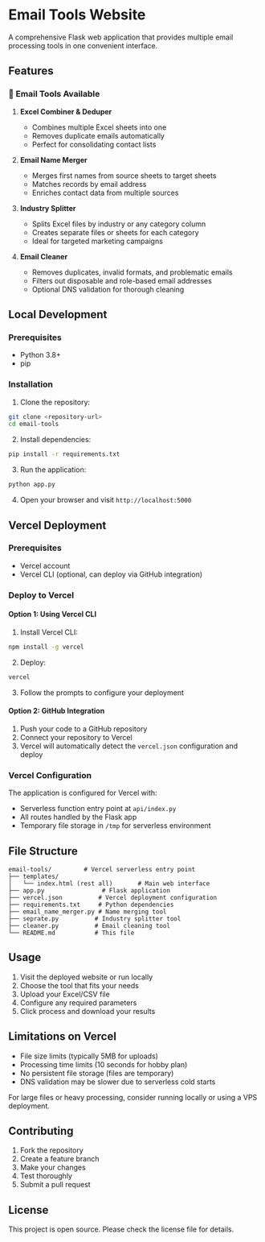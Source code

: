 # Email Tools Website

A comprehensive Flask web application that provides multiple email processing tools in one convenient interface.

## Features

### 🧹 Email Tools Available

1. **Excel Combiner & Deduper**
   - Combines multiple Excel sheets into one
   - Removes duplicate emails automatically
   - Perfect for consolidating contact lists

2. **Email Name Merger**
   - Merges first names from source sheets to target sheets
   - Matches records by email address
   - Enriches contact data from multiple sources

3. **Industry Splitter**
   - Splits Excel files by industry or any category column
   - Creates separate files or sheets for each category
   - Ideal for targeted marketing campaigns

4. **Email Cleaner**
   - Removes duplicates, invalid formats, and problematic emails
   - Filters out disposable and role-based email addresses
   - Optional DNS validation for thorough cleaning

## Local Development

### Prerequisites
- Python 3.8+
- pip

### Installation

1. Clone the repository:
```bash
git clone <repository-url>
cd email-tools
```

2. Install dependencies:
```bash
pip install -r requirements.txt
```

3. Run the application:
```bash
python app.py
```

4. Open your browser and visit `http://localhost:5000`

## Vercel Deployment

### Prerequisites
- Vercel account
- Vercel CLI (optional, can deploy via GitHub integration)

### Deploy to Vercel

#### Option 1: Using Vercel CLI
1. Install Vercel CLI:
```bash
npm install -g vercel
```

2. Deploy:
```bash
vercel
```

3. Follow the prompts to configure your deployment

#### Option 2: GitHub Integration
1. Push your code to a GitHub repository
2. Connect your repository to Vercel
3. Vercel will automatically detect the `vercel.json` configuration and deploy

### Vercel Configuration

The application is configured for Vercel with:
- Serverless function entry point at `api/index.py`
- All routes handled by the Flask app
- Temporary file storage in `/tmp` for serverless environment

## File Structure

```
email-tools/         # Vercel serverless entry point
├── templates/
│   └── index.html (rest all)       # Main web interface
├── app.py                # Flask application
├── vercel.json          # Vercel deployment configuration
├── requirements.txt     # Python dependencies
├── email_name_merger.py # Name merging tool
├── seprate.py          # Industry splitter tool
├── cleaner.py          # Email cleaning tool
└── README.md           # This file
```

## Usage

1. Visit the deployed website or run locally
2. Choose the tool that fits your needs
3. Upload your Excel/CSV file
4. Configure any required parameters
5. Click process and download your results

## Limitations on Vercel

- File size limits (typically 5MB for uploads)
- Processing time limits (10 seconds for hobby plan)
- No persistent file storage (files are temporary)
- DNS validation may be slower due to serverless cold starts

For large files or heavy processing, consider running locally or using a VPS deployment.

## Contributing

1. Fork the repository
2. Create a feature branch
3. Make your changes
4. Test thoroughly
5. Submit a pull request

## License

This project is open source. Please check the license file for details.

